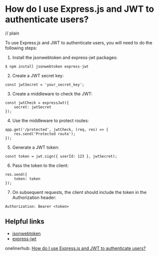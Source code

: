 # How do I use Express.js and JWT to authenticate users?
// plain

To use Express.js and JWT to authenticate users, you will need to do the following steps:

1. Install the jsonwebtoken and express-jwt packages:
```
$ npm install jsonwebtoken express-jwt
```

2. Create a JWT secret key:
```
const jwtSecret = 'your_secret_key';
```

3. Create a middleware to check the JWT:
```
const jwtCheck = expressJwt({
    secret: jwtSecret
});
```

4. Use the middleware to protect routes:
```
app.get('/protected', jwtCheck, (req, res) => {
    res.send('Protected route');
});
```

5. Generate a JWT token:
```
const token = jwt.sign({ userId: 123 }, jwtSecret);
```

6. Pass the token to the client:
```
res.send({
    token: token
});
```

7. On subsequent requests, the client should include the token in the Authorization header:
```
Authorization: Bearer <token>
```

## Helpful links
- [jsonwebtoken](https://www.npmjs.com/package/jsonwebtoken)
- [express-jwt](https://www.npmjs.com/package/express-jwt)

onelinerhub: [How do I use Express.js and JWT to authenticate users?](https://onelinerhub.com/expressjs/how-do-i-use-express-js-and-jwt-to-authenticate-users)